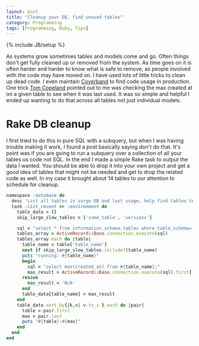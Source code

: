 ```yaml
---
layout: post
title: "Cleanup your DB, find unused tables"
category: Programming
tags: [Programming, Ruby, Tips]
---
```

{% include JB/setup %}

As systems grow sometimes tables and models come and go. Often things don't get fully cleaned up or removed from the system. As time goes on it is often harder and harder to know what is safe to remove, as people involved with the code may have moved on. I have used lots of little tricks to clean up dead code. I even maintain [Coverband](https://github.com/danmayer/coverband) to find code usage in production. One trick [Tom Copeland](https://twitter.com/tcopeland) pointed out to me was checking the max created at on a given table to see when it was last used. It was so simple and helpful I ended up wanting to do that across all tables not just individual models.

# Rake DB cleanup

I first tried to do this in pure SQL with a subquery, but when I was having trouble making it work, I found a post basically saying don't do that. It's point was if you are going to run a subquery over a collection of all your tables us code not SQL. In the end I made a simple Rake task to output the data I wanted.  You should be able to drop it into your own project and get a good idea of tables that might not be needed and get to drop the related code as well. In my case it brought about 14 tables to our attention to schedule for cleanup.

```ruby
namespace :database do
  desc 'List all tables in surge DB and last usage, help find tables to remove'
  task :list_recent => :environment do
    table_data = {}
    skip_large_slow_tables = ['some_table', 'versions']

    sql = "select * from information_schema.tables where table_schema='public' and table_type='BASE TABLE';"
    tables_array = ActiveRecord::Base.connection.execute(sql)
    tables_array.each do |table|
      table_name = table['table_name']
      next if skip_large_slow_tables.include?(table_name)
      puts "running: #{table_name}"
      begin
        sql = "select max(created_at) from #{table_name};"
        max_result = ActiveRecord::Base.connection.execute(sql).first['max']
      rescue
        max_result = 'N/A'
      end
      table_data[table_name] = max_result
    end
    table_data.sort_by{|k,v| v.to_s }.each do |pair|
      table = pair.first
      max = pair.last
      puts "#{table}:#{max}"
    end
  end
end
```
